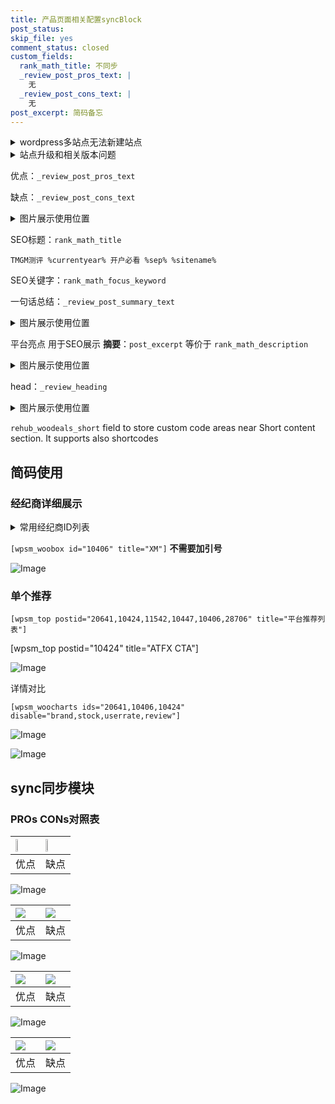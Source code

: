 ```yaml
---
title: 产品页面相关配置syncBlock
post_status: 
skip_file: yes
comment_status: closed
custom_fields:
  rank_math_title: 不同步
  _review_post_pros_text: |
    无
  _review_post_cons_text: |
    无
post_excerpt: 简码备忘
---
```

<details><summary>wordpress多站点无法新建站点</summary>

<li>和报错需要清理cookies一样的原因</li>
<li>wp-config.php里面<code>define( 'SUBDOMAIN_INSTALL', false );//子域名安装</code></li>
<li>新建子站点是用<code>define( 'SUBDOMAIN_INSTALL', true);//子域名安装</code> 完成以后，改成<code>false</code></li>
</details>

<details><summary>站点升级和相关版本问题</summary>

<p>wordpress：5.9.9
woocommerce：7.5.1
出现问题的地方：主题选项里面>><strong>Product layout >>compact style</strong></p>
<p>如何出现没有用过的字段 导致无法保存。先导出配置 然后进行修改，后面再次恢复即可。</p>
<p>出现部分字段无法显示时，需要返回默认布局后，对产品进行保存就好了。</p>
<p></p>
</details>

优点：`_review_post_pros_text`

缺点：`_review_post_cons_text`

<details><summary>图片展示使用位置</summary>

<img src="https://prod-files-secure.s3.us-west-2.amazonaws.com/39ed1227-6d7d-4570-be36-9ccd4a2c4241/f51d3d83-55d4-4bdf-9604-f37ec77ab556/Untitled.png?X-Amz-Algorithm=AWS4-HMAC-SHA256&X-Amz-Content-Sha256=UNSIGNED-PAYLOAD&X-Amz-Credential=ASIAZI2LB466YYIGT4PO%2F20250916%2Fus-west-2%2Fs3%2Faws4_request&X-Amz-Date=20250916T105517Z&X-Amz-Expires=3600&X-Amz-Security-Token=IQoJb3JpZ2luX2VjEBIaCXVzLXdlc3QtMiJHMEUCIQCfCdbyP3v7rjg%2BIvgsgZYM9e7puzHOcUVdmVI%2BLcwI7wIgGX%2BbW8K3p0%2BPWUW%2FLd4naLaNjoKmyXuaQ80JoaM3OIEqiAQIi%2F%2F%2F%2F%2F%2F%2F%2F%2F%2F%2FARAAGgw2Mzc0MjMxODM4MDUiDGqFUFbAu5gqh3FbFSrcAygDtzj9nFv5dlsFZF2hHZ2ef5oTHdtwA6whV3qsAv0etuHM1BuQK9Q90E1nVEQv6Jw6C8UXl8Y952PDm6v9f%2BdSjhtEky1TxJnkdMVjBJuuZPKdJlLalIa7IsJw61PF07hik4IEhjFWiZIEtB%2FGF1tN1S8WJ1IGWI6K9%2BQqRkm1779%2BaCNAHJkKLa61ohvwVtTHDjckwQyttFXvI56XZLkoJaR2eeC%2FoYo3xkqT%2BPEOqjhNk8%2FYj7z6WhFV%2B6rl%2BjEaviMTeRy%2FXxruEyvGRKdKtG61ZudRb%2BIBT5xZrQO9UbU2cfbsajIsS433qaIEpyv4LQfBYWjvj7gKmGJn34vbWXn3jDpob0uSOnVuKtZUJ8CnBwLoipNJEb7WRWxMpPUAv8suh6LDSFFRo5AjTTk83j5pm8n7ouILh58H3g3DzVCpnr33Q0YvgVoKZAyaSLGGB1q8kp9rql5LyDM9QzVOXuWkvh%2FAh%2FAWzTs0m60AuOEYHcZ3CYMI%2FCaDhqqPmhGuI03UiMurPgT4P1z0aK8offZfrGZ8D1Vas8eAU0CVQ51Pbyla18JOqvqp%2BOyj0kwK4S2M%2FNrS%2FMITz4%2FlD5aIkPv0T9LHRF2ssfZVHZ5z%2BmzimqBNxZBbmoSdMLTppMYGOqUBz7Gs3cIVNstk6IN3V7p%2FV9HPahJvqWqrXlvn2VP0F%2F4AqYRhoynN54JnIgSVgI9VGjD4xT95KiJRE6yKRg8kYY85FfI0yLAFB3JnG9ozZsaUd4Kpbnhxtb%2BoOnQCCp748v5G%2FWADTzBRmXz%2BtfsqIl6eicFXr7XhhntFYtfGB20dxAAPuZk6db0whQQe43qxQaAwJzEAlM0jJ9UUbZ2mnGFIpxXY&X-Amz-Signature=78a9b69e55f73a5febf867af4b7d6611ceea55e35cf2bf55f40d5878e011c93d&X-Amz-SignedHeaders=host&x-amz-checksum-mode=ENABLED&x-id=GetObject" alt="Image">
</details>

SEO标题：`rank_math_title`

`TMGM测评 %currentyear% 开户必看 %sep% %sitename%`

SEO关键字：`rank_math_focus_keyword`

一句话总结：`_review_post_summary_text`

<details><summary>图片展示使用位置</summary>

<img src="https://prod-files-secure.s3.us-west-2.amazonaws.com/39ed1227-6d7d-4570-be36-9ccd4a2c4241/4b96a922-296c-4f4e-8630-d1c870cbce01/Untitled.png?X-Amz-Algorithm=AWS4-HMAC-SHA256&X-Amz-Content-Sha256=UNSIGNED-PAYLOAD&X-Amz-Credential=ASIAZI2LB4666MTOTC64%2F20250916%2Fus-west-2%2Fs3%2Faws4_request&X-Amz-Date=20250916T105519Z&X-Amz-Expires=3600&X-Amz-Security-Token=IQoJb3JpZ2luX2VjEBIaCXVzLXdlc3QtMiJGMEQCIHVdFozgMVzF%2F%2FswZFx7P9L2iEV8e6ph9QqHI4PSgUcIAiBmr7W1EhJUyO03XK4GxrL8g8Xk7WOHGxmC8Cd1PrSkvyqIBAiL%2F%2F%2F%2F%2F%2F%2F%2F%2F%2F8BEAAaDDYzNzQyMzE4MzgwNSIMVJsCMoNX4uy6JxKFKtwDBMS61DCj14HHmeQrsJ3C9Q%2FluE9lUVKglVuZNPUSFm3JKNNbAy8dJ86oeiEXZf6Lzj9ZSncThUJJDbL5UizbxKneLihynfy0QSJtAobbOXHUsEL8udiHAw98Des%2BaZssB36NDzIaH6JOahLc0UW25XNDPF7mqWg6bnmJ0tK5gcrP5pbiDayPFlOvJN8G591UbEPYtJv%2BeFpsQcYIKbkGL64jbix6LgQaHj5jeSzR3TZYbbGGrpz5M3K3sDaoj9dTmevxyBek1XDrd%2F9MTNxVVLwBoAu9nQlesdWuzY629Q2WWsqaQANxaofGjYczqk1OrOerUFpaXh9DbAH1hm0HILOjJV97wU2%2FdAK45CuiaRbPvEZjYKy3c3oAf8E%2BgUIRgNebPReg7oL6nAmKBJgeQu4fHDD5Zh6Piw%2B2j7phztTKUrhHwXcUDFLAMbUAqCfnLFSgv%2BTI1NKAYeTXSGOz2Sao2pHo6n9uZMnjPjSKTvJowRBkK%2FFtnVjJlc0yFUrKyKaWxdjoui3RIsQNQ8AKU05f%2FrIHEibPpBJ4NY5dQrj9zMI%2FjyZx9IP6dPgb6W4xrbZVnl4SBZ92754rLvoGmEQtOLlWr63CXzHfOqdfizVLpFaVb7FzKhCqelEwtOmkxgY6pgEk3s7R7K5Rwu2gVch2RtqcHPemwlEIZaW%2FmjJfMD%2Fng%2BUaOYOVxSA0xNU2%2BX0KsKXXIMt7P1TnwSaGwN1%2FcXmxO7wcuFCFDj5cSTKkW4zzGO6RzxFuf%2BX0qc6sc0llojpPWci0IL6JWvFAMMewW3dr49VE7vQP%2FhmEq8XmIn%2FVXanjQIitfzjbVzXK1O2rVJTv9IT3ElD1vdnDlAhhiUFwr2764IzV&X-Amz-Signature=1cf6b712f093b0234034c70577ec4a782eff2e176e80285463415914ad30e22c&X-Amz-SignedHeaders=host&x-amz-checksum-mode=ENABLED&x-id=GetObject" alt="Image">
</details>

平台亮点 用于SEO展示 **摘要**：`post_excerpt`  等价于 `rank_math_description`

<details><summary>图片展示使用位置</summary>

<img src="https://prod-files-secure.s3.us-west-2.amazonaws.com/39ed1227-6d7d-4570-be36-9ccd4a2c4241/1ee11f63-b60a-4dfe-a7a7-d58ff23b5d88/Untitled.png?X-Amz-Algorithm=AWS4-HMAC-SHA256&X-Amz-Content-Sha256=UNSIGNED-PAYLOAD&X-Amz-Credential=ASIAZI2LB4663RK7U65L%2F20250916%2Fus-west-2%2Fs3%2Faws4_request&X-Amz-Date=20250916T105520Z&X-Amz-Expires=3600&X-Amz-Security-Token=IQoJb3JpZ2luX2VjEBIaCXVzLXdlc3QtMiJHMEUCIQDXXqyyjzTk2euZHyzlGEB2RpVTnsZY0C%2Bl4ON5IRuY1wIgdolkMf%2BCsMzIyscmEDGjSNB2NcynDlrX3W0ffqQ5QRgqiAQIi%2F%2F%2F%2F%2F%2F%2F%2F%2F%2F%2FARAAGgw2Mzc0MjMxODM4MDUiDKF4lDEGUx6v%2FOs8SyrcA5erNTGlAD3ICkVnQxU81i0R1VV3wyV1DjAZU2SuRVZQz2lQh0nyDGvlMNDbLhQ%2BVNQwesA1cTybYLyBjqRgC4%2Bp3fMT428OuRmJpEdkesMA6%2BRoYRgIMxieNel7x1L7Vk9YcUWaSsE7UcHSqvUIgGr2QrZu0ggjzV0BrdQIdNyr23G%2Bi4WXGW8ReVzaPZBFXwjRt6JLow7EIsUxv1zQq50AuxyVtedYPH4xTSPhoiBK3GSDvqeMwpXuc6RO27OK9D%2FEHF%2FDo5TVDRFccFKeNFlJqM%2F5C4pKxMC7vgTshKk1VMXUT%2FRNGyP3DKhAVb%2F5UYLMaTs6ZPqI1cqeBtdLvjQW5NPHvLNzNIWk9tC44DC%2BXIoNbRAhHYkQX9FGH3MObtpMa6z9uzwPSfPsLOkBsH8%2B76XP%2BK%2B5oBJBtDPKurO3DPdt%2FpMs4Bu8E693FWZHqAbEzRNLKrI%2FgT6DrkpnGG8f%2F2WbWaageCiNQ0mfszYa3%2F4fRuf%2Bk4myY3AC%2BJ5r%2FSJxVOhFwUOYLZRh79Pn%2FHR9KszsCnIBn1NYsFpQeEWGdbkUr%2FB82Sf7uSmUIXmEAWlvb%2B%2Bfh%2BVER9FslwmKkDClrbnuctHcCQwdgZVCS1pcGVBcpqlyYf2es1HBMLXppMYGOqUB4TXeK9VFvQ3tMiqvxSf7fzoDVF2Lj%2Bw%2FPiewrriazaPI55ThI6bLujedy%2BvelMFxRo7mjuP0kdBcmlqLUoylyOpuMTUSfrC4JbDmy2bt4lUuJUfFpR7fop4Tr%2B%2FLfBQDPMLL6s45wm6MdQdFcfDsKjUg5LwXnffnqB921aic5pNC0uvWHlOlos1bBb1butktXl7Vc5Qth%2Fp5Dc4MSS1CUbcqo83V&X-Amz-Signature=c17083bafa997d72f6473d81a5020eb47141ddd4d5b9b6d296cb054871b82f86&X-Amz-SignedHeaders=host&x-amz-checksum-mode=ENABLED&x-id=GetObject" alt="Image">
<img src="https://prod-files-secure.s3.us-west-2.amazonaws.com/39ed1227-6d7d-4570-be36-9ccd4a2c4241/ad4118b5-78d8-4fbe-801e-3b29b5d99c01/Untitled.png?X-Amz-Algorithm=AWS4-HMAC-SHA256&X-Amz-Content-Sha256=UNSIGNED-PAYLOAD&X-Amz-Credential=ASIAZI2LB4663RK7U65L%2F20250916%2Fus-west-2%2Fs3%2Faws4_request&X-Amz-Date=20250916T105520Z&X-Amz-Expires=3600&X-Amz-Security-Token=IQoJb3JpZ2luX2VjEBIaCXVzLXdlc3QtMiJHMEUCIQDXXqyyjzTk2euZHyzlGEB2RpVTnsZY0C%2Bl4ON5IRuY1wIgdolkMf%2BCsMzIyscmEDGjSNB2NcynDlrX3W0ffqQ5QRgqiAQIi%2F%2F%2F%2F%2F%2F%2F%2F%2F%2F%2FARAAGgw2Mzc0MjMxODM4MDUiDKF4lDEGUx6v%2FOs8SyrcA5erNTGlAD3ICkVnQxU81i0R1VV3wyV1DjAZU2SuRVZQz2lQh0nyDGvlMNDbLhQ%2BVNQwesA1cTybYLyBjqRgC4%2Bp3fMT428OuRmJpEdkesMA6%2BRoYRgIMxieNel7x1L7Vk9YcUWaSsE7UcHSqvUIgGr2QrZu0ggjzV0BrdQIdNyr23G%2Bi4WXGW8ReVzaPZBFXwjRt6JLow7EIsUxv1zQq50AuxyVtedYPH4xTSPhoiBK3GSDvqeMwpXuc6RO27OK9D%2FEHF%2FDo5TVDRFccFKeNFlJqM%2F5C4pKxMC7vgTshKk1VMXUT%2FRNGyP3DKhAVb%2F5UYLMaTs6ZPqI1cqeBtdLvjQW5NPHvLNzNIWk9tC44DC%2BXIoNbRAhHYkQX9FGH3MObtpMa6z9uzwPSfPsLOkBsH8%2B76XP%2BK%2B5oBJBtDPKurO3DPdt%2FpMs4Bu8E693FWZHqAbEzRNLKrI%2FgT6DrkpnGG8f%2F2WbWaageCiNQ0mfszYa3%2F4fRuf%2Bk4myY3AC%2BJ5r%2FSJxVOhFwUOYLZRh79Pn%2FHR9KszsCnIBn1NYsFpQeEWGdbkUr%2FB82Sf7uSmUIXmEAWlvb%2B%2Bfh%2BVER9FslwmKkDClrbnuctHcCQwdgZVCS1pcGVBcpqlyYf2es1HBMLXppMYGOqUB4TXeK9VFvQ3tMiqvxSf7fzoDVF2Lj%2Bw%2FPiewrriazaPI55ThI6bLujedy%2BvelMFxRo7mjuP0kdBcmlqLUoylyOpuMTUSfrC4JbDmy2bt4lUuJUfFpR7fop4Tr%2B%2FLfBQDPMLL6s45wm6MdQdFcfDsKjUg5LwXnffnqB921aic5pNC0uvWHlOlos1bBb1butktXl7Vc5Qth%2Fp5Dc4MSS1CUbcqo83V&X-Amz-Signature=5c4689a27d57bde35ad2a6c92311fc24a9f11d856a6d06406f608374dacb241b&X-Amz-SignedHeaders=host&x-amz-checksum-mode=ENABLED&x-id=GetObject" alt="Image">
<img src="https://prod-files-secure.s3.us-west-2.amazonaws.com/39ed1227-6d7d-4570-be36-9ccd4a2c4241/a38cf7c9-a79c-4b64-9e94-13589fe0758b/Untitled.png?X-Amz-Algorithm=AWS4-HMAC-SHA256&X-Amz-Content-Sha256=UNSIGNED-PAYLOAD&X-Amz-Credential=ASIAZI2LB4663RK7U65L%2F20250916%2Fus-west-2%2Fs3%2Faws4_request&X-Amz-Date=20250916T105520Z&X-Amz-Expires=3600&X-Amz-Security-Token=IQoJb3JpZ2luX2VjEBIaCXVzLXdlc3QtMiJHMEUCIQDXXqyyjzTk2euZHyzlGEB2RpVTnsZY0C%2Bl4ON5IRuY1wIgdolkMf%2BCsMzIyscmEDGjSNB2NcynDlrX3W0ffqQ5QRgqiAQIi%2F%2F%2F%2F%2F%2F%2F%2F%2F%2F%2FARAAGgw2Mzc0MjMxODM4MDUiDKF4lDEGUx6v%2FOs8SyrcA5erNTGlAD3ICkVnQxU81i0R1VV3wyV1DjAZU2SuRVZQz2lQh0nyDGvlMNDbLhQ%2BVNQwesA1cTybYLyBjqRgC4%2Bp3fMT428OuRmJpEdkesMA6%2BRoYRgIMxieNel7x1L7Vk9YcUWaSsE7UcHSqvUIgGr2QrZu0ggjzV0BrdQIdNyr23G%2Bi4WXGW8ReVzaPZBFXwjRt6JLow7EIsUxv1zQq50AuxyVtedYPH4xTSPhoiBK3GSDvqeMwpXuc6RO27OK9D%2FEHF%2FDo5TVDRFccFKeNFlJqM%2F5C4pKxMC7vgTshKk1VMXUT%2FRNGyP3DKhAVb%2F5UYLMaTs6ZPqI1cqeBtdLvjQW5NPHvLNzNIWk9tC44DC%2BXIoNbRAhHYkQX9FGH3MObtpMa6z9uzwPSfPsLOkBsH8%2B76XP%2BK%2B5oBJBtDPKurO3DPdt%2FpMs4Bu8E693FWZHqAbEzRNLKrI%2FgT6DrkpnGG8f%2F2WbWaageCiNQ0mfszYa3%2F4fRuf%2Bk4myY3AC%2BJ5r%2FSJxVOhFwUOYLZRh79Pn%2FHR9KszsCnIBn1NYsFpQeEWGdbkUr%2FB82Sf7uSmUIXmEAWlvb%2B%2Bfh%2BVER9FslwmKkDClrbnuctHcCQwdgZVCS1pcGVBcpqlyYf2es1HBMLXppMYGOqUB4TXeK9VFvQ3tMiqvxSf7fzoDVF2Lj%2Bw%2FPiewrriazaPI55ThI6bLujedy%2BvelMFxRo7mjuP0kdBcmlqLUoylyOpuMTUSfrC4JbDmy2bt4lUuJUfFpR7fop4Tr%2B%2FLfBQDPMLL6s45wm6MdQdFcfDsKjUg5LwXnffnqB921aic5pNC0uvWHlOlos1bBb1butktXl7Vc5Qth%2Fp5Dc4MSS1CUbcqo83V&X-Amz-Signature=d5aeeff6c0a9eb1a8602c7fb5afdfc7b98cda0a991b90e56addd5aa381ba8660&X-Amz-SignedHeaders=host&x-amz-checksum-mode=ENABLED&x-id=GetObject" alt="Image">
<img src="https://prod-files-secure.s3.us-west-2.amazonaws.com/39ed1227-6d7d-4570-be36-9ccd4a2c4241/7da6fc1e-d2ac-42ae-8c75-cb5749aa18f6/Untitled.png?X-Amz-Algorithm=AWS4-HMAC-SHA256&X-Amz-Content-Sha256=UNSIGNED-PAYLOAD&X-Amz-Credential=ASIAZI2LB4663RK7U65L%2F20250916%2Fus-west-2%2Fs3%2Faws4_request&X-Amz-Date=20250916T105520Z&X-Amz-Expires=3600&X-Amz-Security-Token=IQoJb3JpZ2luX2VjEBIaCXVzLXdlc3QtMiJHMEUCIQDXXqyyjzTk2euZHyzlGEB2RpVTnsZY0C%2Bl4ON5IRuY1wIgdolkMf%2BCsMzIyscmEDGjSNB2NcynDlrX3W0ffqQ5QRgqiAQIi%2F%2F%2F%2F%2F%2F%2F%2F%2F%2F%2FARAAGgw2Mzc0MjMxODM4MDUiDKF4lDEGUx6v%2FOs8SyrcA5erNTGlAD3ICkVnQxU81i0R1VV3wyV1DjAZU2SuRVZQz2lQh0nyDGvlMNDbLhQ%2BVNQwesA1cTybYLyBjqRgC4%2Bp3fMT428OuRmJpEdkesMA6%2BRoYRgIMxieNel7x1L7Vk9YcUWaSsE7UcHSqvUIgGr2QrZu0ggjzV0BrdQIdNyr23G%2Bi4WXGW8ReVzaPZBFXwjRt6JLow7EIsUxv1zQq50AuxyVtedYPH4xTSPhoiBK3GSDvqeMwpXuc6RO27OK9D%2FEHF%2FDo5TVDRFccFKeNFlJqM%2F5C4pKxMC7vgTshKk1VMXUT%2FRNGyP3DKhAVb%2F5UYLMaTs6ZPqI1cqeBtdLvjQW5NPHvLNzNIWk9tC44DC%2BXIoNbRAhHYkQX9FGH3MObtpMa6z9uzwPSfPsLOkBsH8%2B76XP%2BK%2B5oBJBtDPKurO3DPdt%2FpMs4Bu8E693FWZHqAbEzRNLKrI%2FgT6DrkpnGG8f%2F2WbWaageCiNQ0mfszYa3%2F4fRuf%2Bk4myY3AC%2BJ5r%2FSJxVOhFwUOYLZRh79Pn%2FHR9KszsCnIBn1NYsFpQeEWGdbkUr%2FB82Sf7uSmUIXmEAWlvb%2B%2Bfh%2BVER9FslwmKkDClrbnuctHcCQwdgZVCS1pcGVBcpqlyYf2es1HBMLXppMYGOqUB4TXeK9VFvQ3tMiqvxSf7fzoDVF2Lj%2Bw%2FPiewrriazaPI55ThI6bLujedy%2BvelMFxRo7mjuP0kdBcmlqLUoylyOpuMTUSfrC4JbDmy2bt4lUuJUfFpR7fop4Tr%2B%2FLfBQDPMLL6s45wm6MdQdFcfDsKjUg5LwXnffnqB921aic5pNC0uvWHlOlos1bBb1butktXl7Vc5Qth%2Fp5Dc4MSS1CUbcqo83V&X-Amz-Signature=ea38167228be9ca753e41baf4a2963e27efd098d6480107a150209433b02fbfc&X-Amz-SignedHeaders=host&x-amz-checksum-mode=ENABLED&x-id=GetObject" alt="Image">
<img src="https://prod-files-secure.s3.us-west-2.amazonaws.com/39ed1227-6d7d-4570-be36-9ccd4a2c4241/7e97f40a-eaee-47f5-b2f9-475f96808fa7/Untitled.png?X-Amz-Algorithm=AWS4-HMAC-SHA256&X-Amz-Content-Sha256=UNSIGNED-PAYLOAD&X-Amz-Credential=ASIAZI2LB4663RK7U65L%2F20250916%2Fus-west-2%2Fs3%2Faws4_request&X-Amz-Date=20250916T105520Z&X-Amz-Expires=3600&X-Amz-Security-Token=IQoJb3JpZ2luX2VjEBIaCXVzLXdlc3QtMiJHMEUCIQDXXqyyjzTk2euZHyzlGEB2RpVTnsZY0C%2Bl4ON5IRuY1wIgdolkMf%2BCsMzIyscmEDGjSNB2NcynDlrX3W0ffqQ5QRgqiAQIi%2F%2F%2F%2F%2F%2F%2F%2F%2F%2F%2FARAAGgw2Mzc0MjMxODM4MDUiDKF4lDEGUx6v%2FOs8SyrcA5erNTGlAD3ICkVnQxU81i0R1VV3wyV1DjAZU2SuRVZQz2lQh0nyDGvlMNDbLhQ%2BVNQwesA1cTybYLyBjqRgC4%2Bp3fMT428OuRmJpEdkesMA6%2BRoYRgIMxieNel7x1L7Vk9YcUWaSsE7UcHSqvUIgGr2QrZu0ggjzV0BrdQIdNyr23G%2Bi4WXGW8ReVzaPZBFXwjRt6JLow7EIsUxv1zQq50AuxyVtedYPH4xTSPhoiBK3GSDvqeMwpXuc6RO27OK9D%2FEHF%2FDo5TVDRFccFKeNFlJqM%2F5C4pKxMC7vgTshKk1VMXUT%2FRNGyP3DKhAVb%2F5UYLMaTs6ZPqI1cqeBtdLvjQW5NPHvLNzNIWk9tC44DC%2BXIoNbRAhHYkQX9FGH3MObtpMa6z9uzwPSfPsLOkBsH8%2B76XP%2BK%2B5oBJBtDPKurO3DPdt%2FpMs4Bu8E693FWZHqAbEzRNLKrI%2FgT6DrkpnGG8f%2F2WbWaageCiNQ0mfszYa3%2F4fRuf%2Bk4myY3AC%2BJ5r%2FSJxVOhFwUOYLZRh79Pn%2FHR9KszsCnIBn1NYsFpQeEWGdbkUr%2FB82Sf7uSmUIXmEAWlvb%2B%2Bfh%2BVER9FslwmKkDClrbnuctHcCQwdgZVCS1pcGVBcpqlyYf2es1HBMLXppMYGOqUB4TXeK9VFvQ3tMiqvxSf7fzoDVF2Lj%2Bw%2FPiewrriazaPI55ThI6bLujedy%2BvelMFxRo7mjuP0kdBcmlqLUoylyOpuMTUSfrC4JbDmy2bt4lUuJUfFpR7fop4Tr%2B%2FLfBQDPMLL6s45wm6MdQdFcfDsKjUg5LwXnffnqB921aic5pNC0uvWHlOlos1bBb1butktXl7Vc5Qth%2Fp5Dc4MSS1CUbcqo83V&X-Amz-Signature=8e1adcc4e32b0546f7c8d885654bd94949931cf6e3e60e9b960be1dd76d66709&X-Amz-SignedHeaders=host&x-amz-checksum-mode=ENABLED&x-id=GetObject" alt="Image">
</details>

head：`_review_heading`

<details><summary>图片展示使用位置</summary>

<img src="https://prod-files-secure.s3.us-west-2.amazonaws.com/39ed1227-6d7d-4570-be36-9ccd4a2c4241/3a4650ad-9887-415c-889a-edd51fa54f27/Untitled.png?X-Amz-Algorithm=AWS4-HMAC-SHA256&X-Amz-Content-Sha256=UNSIGNED-PAYLOAD&X-Amz-Credential=ASIAZI2LB466Y2VPSRPJ%2F20250916%2Fus-west-2%2Fs3%2Faws4_request&X-Amz-Date=20250916T105521Z&X-Amz-Expires=3600&X-Amz-Security-Token=IQoJb3JpZ2luX2VjEBIaCXVzLXdlc3QtMiJHMEUCIEb2JbWbXkBAiM6xQmA9WVRodmFc0%2BlEJHxcsAQORpIVAiEAqeYBR05DWt3h%2FXvxlndaGPL4aOUMyWXZjge5SE%2BjqDgqiAQIi%2F%2F%2F%2F%2F%2F%2F%2F%2F%2F%2FARAAGgw2Mzc0MjMxODM4MDUiDKFezSaC90CphvK%2BqSrcA4Onpk2PBvOZ0TOvoVn6LnIX1IW4rImlZzXbdkimM98J3FmcME3to%2FEebfSLvQH%2BGnvIZYOV8dJrYa0uygHM9baYpgB3wFxfxS%2BP%2B9LGpQ2%2FmGMxFyYMU0sRBUs6L559x%2B%2BvR1Bf40K386Z9d7CZIIsmLdg6JwovFx34%2B4aZikQoRtTT4vBk%2B5%2FO7nhaCpDzo5F%2FUdqQiz69YOg7ckuFE%2BlTMovfwfmo049yj63EN0WL2PvIpjZOQ5lYcJSqGWNRKt4y4JSOaUT3Mh1E3Ar5O7GkUs66Edeh1%2BwPLQVBMrydTePK3xl%2FfnLZ2myFjTpXs9aPIQSiRa2ny673Pa3irzyv%2BOknatATpaCE%2FwTJYkJr3HR6NYD4ld%2BlG1vUc%2BuBwt3dOVeBAgwA%2Bk0glC2p2xS8zPXJwbX8rZLNzKgReJkxppvmBy14%2BbZZE%2BFkNQA0CjRCL5LraZ88Ne7tv6XQcfpq1v7Hsv0lcEqk8bMjtSAvEVr5WaqhmvnFJ2%2BltvmoV04hNp%2BY3c7in1NAyDddXsJpj2VHAxZoUc7Yyi%2FvudAhR67KrIyh39D82u8dXtMRkifxMYJnfC9EhkfWP%2FJs4hNKA%2B4bVA0ipBThsfJtRNYhtp%2FJkhyJQ6YLGQFXMObopMYGOqUBjO9Z7L%2BN9Aam%2FgxlybyMMiFxIW10yfaZYhd3A2aGwHe3hysfkBW1tbUILvvO6aRKXsEDFxL1To9jnDF5PDGpBxtFX00%2FfTm7sAvIhn2prnY0nFrKFdCSwn%2FtXimiKVgU9jNKMlHBJK1TXuuBA4hEt9jP6csSDbs1%2FIHUkKCyh3YVE6Ug6OlTniU%2FfKy2QUxdIfsHh1FPbdawW9oX6v8DkAtoIGYF&X-Amz-Signature=092709c789f411f9e345d9c3485f5517c3d57d6b32d870df8c17e69e74e11d22&X-Amz-SignedHeaders=host&x-amz-checksum-mode=ENABLED&x-id=GetObject" alt="Image">
</details>

`rehub_woodeals_short`	field to store custom code areas near Short content section. It supports also shortcodes



## 简码使用

### 经纪商详细展示

<details><summary>常用经纪商ID列表</summary>

<pre><code class="php">嘉盛 ===> 20641  [wpsm_woobox id="20641" title="嘉盛"]
易信easymarkets ===> 11542  [wpsm_woobox id="11542" title="易信easymarkets"]
ATFX外汇 ===> 10424  [wpsm_woobox id="10424" title="ATFX"]
XM ===> 10406  [wpsm_woobox id="10406" title="XM"]
TMGM ===> 29622  [wpsm_woobox id="29622" title="TMGM"]
HYCM ===> 10447  [wpsm_woobox id="10447" title="HYCM"]
fpmarkets澳福外汇 ===> 20639  [wpsm_woobox id="20639" title="fpmarkets澳福外汇"]</code></pre>
</details>

`[wpsm_woobox id="10406" title="XM"]` **不需要加引号**

![Image](https://prod-files-secure.s3.us-west-2.amazonaws.com/39ed1227-6d7d-4570-be36-9ccd4a2c4241/4f898f9d-0fa7-4e43-acd3-ac6bc7be575a/Untitled.png?X-Amz-Algorithm=AWS4-HMAC-SHA256&X-Amz-Content-Sha256=UNSIGNED-PAYLOAD&X-Amz-Credential=ASIAZI2LB4666VZ27ABP%2F20250916%2Fus-west-2%2Fs3%2Faws4_request&X-Amz-Date=20250916T105516Z&X-Amz-Expires=3600&X-Amz-Security-Token=IQoJb3JpZ2luX2VjEBIaCXVzLXdlc3QtMiJIMEYCIQCus4qUm801NwGsr2H%2BLOHLSonoh%2FCqbHzCroN9wGLGHgIhALM1%2Fd53BdYX53yWQtWQCfLIDyhXC7q%2BP7%2BBIQb56AC3KogECIv%2F%2F%2F%2F%2F%2F%2F%2F%2F%2FwEQABoMNjM3NDIzMTgzODA1IgxP%2B6aU1BtAbdOj%2Fjgq3AMDOp%2BKMNxRZc6958z2J9T8z5WPYVRzdXnanw2NprZd7uA7G6%2BLpb20DWQ9KxFQLTPC9aXnMRTBifnA7T0h5DtSvI3Y0IU1F18U18EE78RcD8xbhYiddbrLTUk6nCXhkHp%2BIZu3HLdCj8PBHrNQfVd7%2FoCv8zPjNSppR604gnVrW59NkD51Yni1J1u%2F6TqqqUX4hoVoAdzX0Vykcb1%2BJAyLmnu74Blhld20Jnfwn6bMtK44kd58T4V6fxlwys%2F8IXKSW%2FhJM%2B0B4UxjrCV5ubTfUvnRr9DaD8Ow1xAq4he0knLlxhuqsqShU%2B5ylOb0TkxZ2OQ37YQSH4b8qB711C9JyjNFskI5bnVpwxCfIeu2VQzRpCM%2Fl2EI4pjxOVpj2GJUgBqhaJ%2FeQs%2FaVCGM3REsWHKDTlvg%2BwPTuFujlj3CHDN0vjZJFYwMKFKICwmRyqMlnPAjbSb3bgJ6QBVxa9C73EDpwk0DXXuWNRqA%2Biir00cmWkkUxYBxFam8Gg1IwshXyDi53yEQk1doc59VVF%2Btx5jv%2FdQRPhVNb3eAR3hAE7CdUztIj6aoGT%2FXMI8F8zeUDeI2f%2B7UhByG5IHNXiQ24Q%2Ff0zH6v3cLGE34HwbhP9vFW5%2FILr1nG0zS9DDC6aTGBjqkAeEHjs5ysnNshgV5i8huAcXftLOs1SPnM4IWHkAugnCI%2BhRB%2FA01WRJXflMXi8tW0nZbEWE4nAGbl9bij4RUTKzY111vgI05kYPmhYeHZVnKIhieBaer3JMx%2Buw5BBlKjUUB0xBRABuyvwpUPZtDR18YikiI50FKPGNSvPyboXVSv6oUSqkOOfba8TUM3kny%2BLalEqqd6BGBjjhP6rIIYOSHPoyx&X-Amz-Signature=739edc2cec569c1aaa5c046b33a23639612b6d5a4e911fad5b5f308c4e6f1b5e&X-Amz-SignedHeaders=host&x-amz-checksum-mode=ENABLED&x-id=GetObject)

### 单个推荐
`[wpsm_top postid="20641,10424,11542,10447,10406,28706" title="平台推荐列表"]`

[wpsm_top postid="10424" title="ATFX CTA"]

![Image](https://prod-files-secure.s3.us-west-2.amazonaws.com/39ed1227-6d7d-4570-be36-9ccd4a2c4241/5ac620dc-51a8-48b6-b55d-91f47299193c/Untitled.png?X-Amz-Algorithm=AWS4-HMAC-SHA256&X-Amz-Content-Sha256=UNSIGNED-PAYLOAD&X-Amz-Credential=ASIAZI2LB4666VZ27ABP%2F20250916%2Fus-west-2%2Fs3%2Faws4_request&X-Amz-Date=20250916T105516Z&X-Amz-Expires=3600&X-Amz-Security-Token=IQoJb3JpZ2luX2VjEBIaCXVzLXdlc3QtMiJIMEYCIQCus4qUm801NwGsr2H%2BLOHLSonoh%2FCqbHzCroN9wGLGHgIhALM1%2Fd53BdYX53yWQtWQCfLIDyhXC7q%2BP7%2BBIQb56AC3KogECIv%2F%2F%2F%2F%2F%2F%2F%2F%2F%2FwEQABoMNjM3NDIzMTgzODA1IgxP%2B6aU1BtAbdOj%2Fjgq3AMDOp%2BKMNxRZc6958z2J9T8z5WPYVRzdXnanw2NprZd7uA7G6%2BLpb20DWQ9KxFQLTPC9aXnMRTBifnA7T0h5DtSvI3Y0IU1F18U18EE78RcD8xbhYiddbrLTUk6nCXhkHp%2BIZu3HLdCj8PBHrNQfVd7%2FoCv8zPjNSppR604gnVrW59NkD51Yni1J1u%2F6TqqqUX4hoVoAdzX0Vykcb1%2BJAyLmnu74Blhld20Jnfwn6bMtK44kd58T4V6fxlwys%2F8IXKSW%2FhJM%2B0B4UxjrCV5ubTfUvnRr9DaD8Ow1xAq4he0knLlxhuqsqShU%2B5ylOb0TkxZ2OQ37YQSH4b8qB711C9JyjNFskI5bnVpwxCfIeu2VQzRpCM%2Fl2EI4pjxOVpj2GJUgBqhaJ%2FeQs%2FaVCGM3REsWHKDTlvg%2BwPTuFujlj3CHDN0vjZJFYwMKFKICwmRyqMlnPAjbSb3bgJ6QBVxa9C73EDpwk0DXXuWNRqA%2Biir00cmWkkUxYBxFam8Gg1IwshXyDi53yEQk1doc59VVF%2Btx5jv%2FdQRPhVNb3eAR3hAE7CdUztIj6aoGT%2FXMI8F8zeUDeI2f%2B7UhByG5IHNXiQ24Q%2Ff0zH6v3cLGE34HwbhP9vFW5%2FILr1nG0zS9DDC6aTGBjqkAeEHjs5ysnNshgV5i8huAcXftLOs1SPnM4IWHkAugnCI%2BhRB%2FA01WRJXflMXi8tW0nZbEWE4nAGbl9bij4RUTKzY111vgI05kYPmhYeHZVnKIhieBaer3JMx%2Buw5BBlKjUUB0xBRABuyvwpUPZtDR18YikiI50FKPGNSvPyboXVSv6oUSqkOOfba8TUM3kny%2BLalEqqd6BGBjjhP6rIIYOSHPoyx&X-Amz-Signature=088c6acd86780e08bb2ddc5c5304e0e95ab12b828556035a36c69b99c8f5b4a8&X-Amz-SignedHeaders=host&x-amz-checksum-mode=ENABLED&x-id=GetObject)

详情对比

`[wpsm_woocharts ids="20641,10406,10424" disable="brand,stock,userrate,review"]`

![Image](https://prod-files-secure.s3.us-west-2.amazonaws.com/39ed1227-6d7d-4570-be36-9ccd4a2c4241/bf3ba45f-b9f3-4295-8aef-b4a495fd25f4/Untitled.png?X-Amz-Algorithm=AWS4-HMAC-SHA256&X-Amz-Content-Sha256=UNSIGNED-PAYLOAD&X-Amz-Credential=ASIAZI2LB4666VZ27ABP%2F20250916%2Fus-west-2%2Fs3%2Faws4_request&X-Amz-Date=20250916T105516Z&X-Amz-Expires=3600&X-Amz-Security-Token=IQoJb3JpZ2luX2VjEBIaCXVzLXdlc3QtMiJIMEYCIQCus4qUm801NwGsr2H%2BLOHLSonoh%2FCqbHzCroN9wGLGHgIhALM1%2Fd53BdYX53yWQtWQCfLIDyhXC7q%2BP7%2BBIQb56AC3KogECIv%2F%2F%2F%2F%2F%2F%2F%2F%2F%2FwEQABoMNjM3NDIzMTgzODA1IgxP%2B6aU1BtAbdOj%2Fjgq3AMDOp%2BKMNxRZc6958z2J9T8z5WPYVRzdXnanw2NprZd7uA7G6%2BLpb20DWQ9KxFQLTPC9aXnMRTBifnA7T0h5DtSvI3Y0IU1F18U18EE78RcD8xbhYiddbrLTUk6nCXhkHp%2BIZu3HLdCj8PBHrNQfVd7%2FoCv8zPjNSppR604gnVrW59NkD51Yni1J1u%2F6TqqqUX4hoVoAdzX0Vykcb1%2BJAyLmnu74Blhld20Jnfwn6bMtK44kd58T4V6fxlwys%2F8IXKSW%2FhJM%2B0B4UxjrCV5ubTfUvnRr9DaD8Ow1xAq4he0knLlxhuqsqShU%2B5ylOb0TkxZ2OQ37YQSH4b8qB711C9JyjNFskI5bnVpwxCfIeu2VQzRpCM%2Fl2EI4pjxOVpj2GJUgBqhaJ%2FeQs%2FaVCGM3REsWHKDTlvg%2BwPTuFujlj3CHDN0vjZJFYwMKFKICwmRyqMlnPAjbSb3bgJ6QBVxa9C73EDpwk0DXXuWNRqA%2Biir00cmWkkUxYBxFam8Gg1IwshXyDi53yEQk1doc59VVF%2Btx5jv%2FdQRPhVNb3eAR3hAE7CdUztIj6aoGT%2FXMI8F8zeUDeI2f%2B7UhByG5IHNXiQ24Q%2Ff0zH6v3cLGE34HwbhP9vFW5%2FILr1nG0zS9DDC6aTGBjqkAeEHjs5ysnNshgV5i8huAcXftLOs1SPnM4IWHkAugnCI%2BhRB%2FA01WRJXflMXi8tW0nZbEWE4nAGbl9bij4RUTKzY111vgI05kYPmhYeHZVnKIhieBaer3JMx%2Buw5BBlKjUUB0xBRABuyvwpUPZtDR18YikiI50FKPGNSvPyboXVSv6oUSqkOOfba8TUM3kny%2BLalEqqd6BGBjjhP6rIIYOSHPoyx&X-Amz-Signature=7df69405933c79328305761dfe002190e8ffb60fcdc36f1412d2ccbad1d42a7b&X-Amz-SignedHeaders=host&x-amz-checksum-mode=ENABLED&x-id=GetObject)

![Image](https://prod-files-secure.s3.us-west-2.amazonaws.com/39ed1227-6d7d-4570-be36-9ccd4a2c4241/30bc56ef-f383-4b48-9768-2ebc9e436ec0/Untitled.png?X-Amz-Algorithm=AWS4-HMAC-SHA256&X-Amz-Content-Sha256=UNSIGNED-PAYLOAD&X-Amz-Credential=ASIAZI2LB4666VZ27ABP%2F20250916%2Fus-west-2%2Fs3%2Faws4_request&X-Amz-Date=20250916T105516Z&X-Amz-Expires=3600&X-Amz-Security-Token=IQoJb3JpZ2luX2VjEBIaCXVzLXdlc3QtMiJIMEYCIQCus4qUm801NwGsr2H%2BLOHLSonoh%2FCqbHzCroN9wGLGHgIhALM1%2Fd53BdYX53yWQtWQCfLIDyhXC7q%2BP7%2BBIQb56AC3KogECIv%2F%2F%2F%2F%2F%2F%2F%2F%2F%2FwEQABoMNjM3NDIzMTgzODA1IgxP%2B6aU1BtAbdOj%2Fjgq3AMDOp%2BKMNxRZc6958z2J9T8z5WPYVRzdXnanw2NprZd7uA7G6%2BLpb20DWQ9KxFQLTPC9aXnMRTBifnA7T0h5DtSvI3Y0IU1F18U18EE78RcD8xbhYiddbrLTUk6nCXhkHp%2BIZu3HLdCj8PBHrNQfVd7%2FoCv8zPjNSppR604gnVrW59NkD51Yni1J1u%2F6TqqqUX4hoVoAdzX0Vykcb1%2BJAyLmnu74Blhld20Jnfwn6bMtK44kd58T4V6fxlwys%2F8IXKSW%2FhJM%2B0B4UxjrCV5ubTfUvnRr9DaD8Ow1xAq4he0knLlxhuqsqShU%2B5ylOb0TkxZ2OQ37YQSH4b8qB711C9JyjNFskI5bnVpwxCfIeu2VQzRpCM%2Fl2EI4pjxOVpj2GJUgBqhaJ%2FeQs%2FaVCGM3REsWHKDTlvg%2BwPTuFujlj3CHDN0vjZJFYwMKFKICwmRyqMlnPAjbSb3bgJ6QBVxa9C73EDpwk0DXXuWNRqA%2Biir00cmWkkUxYBxFam8Gg1IwshXyDi53yEQk1doc59VVF%2Btx5jv%2FdQRPhVNb3eAR3hAE7CdUztIj6aoGT%2FXMI8F8zeUDeI2f%2B7UhByG5IHNXiQ24Q%2Ff0zH6v3cLGE34HwbhP9vFW5%2FILr1nG0zS9DDC6aTGBjqkAeEHjs5ysnNshgV5i8huAcXftLOs1SPnM4IWHkAugnCI%2BhRB%2FA01WRJXflMXi8tW0nZbEWE4nAGbl9bij4RUTKzY111vgI05kYPmhYeHZVnKIhieBaer3JMx%2Buw5BBlKjUUB0xBRABuyvwpUPZtDR18YikiI50FKPGNSvPyboXVSv6oUSqkOOfba8TUM3kny%2BLalEqqd6BGBjjhP6rIIYOSHPoyx&X-Amz-Signature=e622964f3153660e90ac1acf3fa7d9c29a92f4e23b0676358ba98d4078949ead&X-Amz-SignedHeaders=host&x-amz-checksum-mode=ENABLED&x-id=GetObject)

## sync同步模块

### PROs CONs对照表

| <img src="https://cdn.ifttt.fun/gh/jarlin8/OSS@main/icons/customize/pros.svg" height="auto" width="37.3%"> | <img src="https://cdn.ifttt.fun/gh/jarlin8/OSS@main/icons/customize/cons.svg" height="auto" width="28.8%"> |
| :--- | :--- |
| 优点 | 缺点 |

![Image](https://prod-files-secure.s3.us-west-2.amazonaws.com/39ed1227-6d7d-4570-be36-9ccd4a2c4241/8742b755-dfb5-4004-9a5f-d6e561664bd8/Untitled.png?X-Amz-Algorithm=AWS4-HMAC-SHA256&X-Amz-Content-Sha256=UNSIGNED-PAYLOAD&X-Amz-Credential=ASIAZI2LB4666VZ27ABP%2F20250916%2Fus-west-2%2Fs3%2Faws4_request&X-Amz-Date=20250916T105516Z&X-Amz-Expires=3600&X-Amz-Security-Token=IQoJb3JpZ2luX2VjEBIaCXVzLXdlc3QtMiJIMEYCIQCus4qUm801NwGsr2H%2BLOHLSonoh%2FCqbHzCroN9wGLGHgIhALM1%2Fd53BdYX53yWQtWQCfLIDyhXC7q%2BP7%2BBIQb56AC3KogECIv%2F%2F%2F%2F%2F%2F%2F%2F%2F%2FwEQABoMNjM3NDIzMTgzODA1IgxP%2B6aU1BtAbdOj%2Fjgq3AMDOp%2BKMNxRZc6958z2J9T8z5WPYVRzdXnanw2NprZd7uA7G6%2BLpb20DWQ9KxFQLTPC9aXnMRTBifnA7T0h5DtSvI3Y0IU1F18U18EE78RcD8xbhYiddbrLTUk6nCXhkHp%2BIZu3HLdCj8PBHrNQfVd7%2FoCv8zPjNSppR604gnVrW59NkD51Yni1J1u%2F6TqqqUX4hoVoAdzX0Vykcb1%2BJAyLmnu74Blhld20Jnfwn6bMtK44kd58T4V6fxlwys%2F8IXKSW%2FhJM%2B0B4UxjrCV5ubTfUvnRr9DaD8Ow1xAq4he0knLlxhuqsqShU%2B5ylOb0TkxZ2OQ37YQSH4b8qB711C9JyjNFskI5bnVpwxCfIeu2VQzRpCM%2Fl2EI4pjxOVpj2GJUgBqhaJ%2FeQs%2FaVCGM3REsWHKDTlvg%2BwPTuFujlj3CHDN0vjZJFYwMKFKICwmRyqMlnPAjbSb3bgJ6QBVxa9C73EDpwk0DXXuWNRqA%2Biir00cmWkkUxYBxFam8Gg1IwshXyDi53yEQk1doc59VVF%2Btx5jv%2FdQRPhVNb3eAR3hAE7CdUztIj6aoGT%2FXMI8F8zeUDeI2f%2B7UhByG5IHNXiQ24Q%2Ff0zH6v3cLGE34HwbhP9vFW5%2FILr1nG0zS9DDC6aTGBjqkAeEHjs5ysnNshgV5i8huAcXftLOs1SPnM4IWHkAugnCI%2BhRB%2FA01WRJXflMXi8tW0nZbEWE4nAGbl9bij4RUTKzY111vgI05kYPmhYeHZVnKIhieBaer3JMx%2Buw5BBlKjUUB0xBRABuyvwpUPZtDR18YikiI50FKPGNSvPyboXVSv6oUSqkOOfba8TUM3kny%2BLalEqqd6BGBjjhP6rIIYOSHPoyx&X-Amz-Signature=05232e19068c112edcf600a034a58a3b878d401eee08c9f73bf86b2fac006e8f&X-Amz-SignedHeaders=host&x-amz-checksum-mode=ENABLED&x-id=GetObject)

| <img src="https://cdn.ifttt.fun/gh/jarlin8/OSS@main/icons/customize/pros1.svg" height="auto"> | <img src="https://cdn.ifttt.fun/gh/jarlin8/OSS@main/icons/customize/cons1.svg" height="auto"> |
| :--- | :--- |
| 优点 | 缺点 |

![Image](https://prod-files-secure.s3.us-west-2.amazonaws.com/39ed1227-6d7d-4570-be36-9ccd4a2c4241/806358f8-c9c4-4e17-bb35-c6c76a5397a5/Untitled.png?X-Amz-Algorithm=AWS4-HMAC-SHA256&X-Amz-Content-Sha256=UNSIGNED-PAYLOAD&X-Amz-Credential=ASIAZI2LB4666VZ27ABP%2F20250916%2Fus-west-2%2Fs3%2Faws4_request&X-Amz-Date=20250916T105516Z&X-Amz-Expires=3600&X-Amz-Security-Token=IQoJb3JpZ2luX2VjEBIaCXVzLXdlc3QtMiJIMEYCIQCus4qUm801NwGsr2H%2BLOHLSonoh%2FCqbHzCroN9wGLGHgIhALM1%2Fd53BdYX53yWQtWQCfLIDyhXC7q%2BP7%2BBIQb56AC3KogECIv%2F%2F%2F%2F%2F%2F%2F%2F%2F%2FwEQABoMNjM3NDIzMTgzODA1IgxP%2B6aU1BtAbdOj%2Fjgq3AMDOp%2BKMNxRZc6958z2J9T8z5WPYVRzdXnanw2NprZd7uA7G6%2BLpb20DWQ9KxFQLTPC9aXnMRTBifnA7T0h5DtSvI3Y0IU1F18U18EE78RcD8xbhYiddbrLTUk6nCXhkHp%2BIZu3HLdCj8PBHrNQfVd7%2FoCv8zPjNSppR604gnVrW59NkD51Yni1J1u%2F6TqqqUX4hoVoAdzX0Vykcb1%2BJAyLmnu74Blhld20Jnfwn6bMtK44kd58T4V6fxlwys%2F8IXKSW%2FhJM%2B0B4UxjrCV5ubTfUvnRr9DaD8Ow1xAq4he0knLlxhuqsqShU%2B5ylOb0TkxZ2OQ37YQSH4b8qB711C9JyjNFskI5bnVpwxCfIeu2VQzRpCM%2Fl2EI4pjxOVpj2GJUgBqhaJ%2FeQs%2FaVCGM3REsWHKDTlvg%2BwPTuFujlj3CHDN0vjZJFYwMKFKICwmRyqMlnPAjbSb3bgJ6QBVxa9C73EDpwk0DXXuWNRqA%2Biir00cmWkkUxYBxFam8Gg1IwshXyDi53yEQk1doc59VVF%2Btx5jv%2FdQRPhVNb3eAR3hAE7CdUztIj6aoGT%2FXMI8F8zeUDeI2f%2B7UhByG5IHNXiQ24Q%2Ff0zH6v3cLGE34HwbhP9vFW5%2FILr1nG0zS9DDC6aTGBjqkAeEHjs5ysnNshgV5i8huAcXftLOs1SPnM4IWHkAugnCI%2BhRB%2FA01WRJXflMXi8tW0nZbEWE4nAGbl9bij4RUTKzY111vgI05kYPmhYeHZVnKIhieBaer3JMx%2Buw5BBlKjUUB0xBRABuyvwpUPZtDR18YikiI50FKPGNSvPyboXVSv6oUSqkOOfba8TUM3kny%2BLalEqqd6BGBjjhP6rIIYOSHPoyx&X-Amz-Signature=47497367af9419e1315c614611d132f70736346ca1d774356216de9f9632e6ef&X-Amz-SignedHeaders=host&x-amz-checksum-mode=ENABLED&x-id=GetObject)

| <img src="https://cdn.ifttt.fun/gh/jarlin8/OSS@main/icons/customize/pros2.svg" height="auto"> | <img src="https://cdn.ifttt.fun/gh/jarlin8/OSS@main/icons/customize/cons2.svg" height="auto"> |
| :--- | :--- |
| 优点 | 缺点 |

![Image](https://prod-files-secure.s3.us-west-2.amazonaws.com/39ed1227-6d7d-4570-be36-9ccd4a2c4241/a9245ec9-70dd-4005-b534-0d54315fc5f3/Untitled.png?X-Amz-Algorithm=AWS4-HMAC-SHA256&X-Amz-Content-Sha256=UNSIGNED-PAYLOAD&X-Amz-Credential=ASIAZI2LB4666VZ27ABP%2F20250916%2Fus-west-2%2Fs3%2Faws4_request&X-Amz-Date=20250916T105516Z&X-Amz-Expires=3600&X-Amz-Security-Token=IQoJb3JpZ2luX2VjEBIaCXVzLXdlc3QtMiJIMEYCIQCus4qUm801NwGsr2H%2BLOHLSonoh%2FCqbHzCroN9wGLGHgIhALM1%2Fd53BdYX53yWQtWQCfLIDyhXC7q%2BP7%2BBIQb56AC3KogECIv%2F%2F%2F%2F%2F%2F%2F%2F%2F%2FwEQABoMNjM3NDIzMTgzODA1IgxP%2B6aU1BtAbdOj%2Fjgq3AMDOp%2BKMNxRZc6958z2J9T8z5WPYVRzdXnanw2NprZd7uA7G6%2BLpb20DWQ9KxFQLTPC9aXnMRTBifnA7T0h5DtSvI3Y0IU1F18U18EE78RcD8xbhYiddbrLTUk6nCXhkHp%2BIZu3HLdCj8PBHrNQfVd7%2FoCv8zPjNSppR604gnVrW59NkD51Yni1J1u%2F6TqqqUX4hoVoAdzX0Vykcb1%2BJAyLmnu74Blhld20Jnfwn6bMtK44kd58T4V6fxlwys%2F8IXKSW%2FhJM%2B0B4UxjrCV5ubTfUvnRr9DaD8Ow1xAq4he0knLlxhuqsqShU%2B5ylOb0TkxZ2OQ37YQSH4b8qB711C9JyjNFskI5bnVpwxCfIeu2VQzRpCM%2Fl2EI4pjxOVpj2GJUgBqhaJ%2FeQs%2FaVCGM3REsWHKDTlvg%2BwPTuFujlj3CHDN0vjZJFYwMKFKICwmRyqMlnPAjbSb3bgJ6QBVxa9C73EDpwk0DXXuWNRqA%2Biir00cmWkkUxYBxFam8Gg1IwshXyDi53yEQk1doc59VVF%2Btx5jv%2FdQRPhVNb3eAR3hAE7CdUztIj6aoGT%2FXMI8F8zeUDeI2f%2B7UhByG5IHNXiQ24Q%2Ff0zH6v3cLGE34HwbhP9vFW5%2FILr1nG0zS9DDC6aTGBjqkAeEHjs5ysnNshgV5i8huAcXftLOs1SPnM4IWHkAugnCI%2BhRB%2FA01WRJXflMXi8tW0nZbEWE4nAGbl9bij4RUTKzY111vgI05kYPmhYeHZVnKIhieBaer3JMx%2Buw5BBlKjUUB0xBRABuyvwpUPZtDR18YikiI50FKPGNSvPyboXVSv6oUSqkOOfba8TUM3kny%2BLalEqqd6BGBjjhP6rIIYOSHPoyx&X-Amz-Signature=60733a4d146c9f3e14b8b640f066c19f2ba86308ec32c40c33c8a269c2f00b64&X-Amz-SignedHeaders=host&x-amz-checksum-mode=ENABLED&x-id=GetObject)

| <img src="https://cdn.ifttt.fun/gh/jarlin8/OSS@main/icons/customize/pros3.svg" height="auto"> | <img src="https://cdn.ifttt.fun/gh/jarlin8/OSS@main/icons/customize/cons3.svg" height="auto"> |
| :--- | :--- |
| 优点 | 缺点 |

![Image](https://prod-files-secure.s3.us-west-2.amazonaws.com/39ed1227-6d7d-4570-be36-9ccd4a2c4241/e1e580a2-2e5c-4780-9ff4-19c318fc2284/Untitled.png?X-Amz-Algorithm=AWS4-HMAC-SHA256&X-Amz-Content-Sha256=UNSIGNED-PAYLOAD&X-Amz-Credential=ASIAZI2LB4666VZ27ABP%2F20250916%2Fus-west-2%2Fs3%2Faws4_request&X-Amz-Date=20250916T105516Z&X-Amz-Expires=3600&X-Amz-Security-Token=IQoJb3JpZ2luX2VjEBIaCXVzLXdlc3QtMiJIMEYCIQCus4qUm801NwGsr2H%2BLOHLSonoh%2FCqbHzCroN9wGLGHgIhALM1%2Fd53BdYX53yWQtWQCfLIDyhXC7q%2BP7%2BBIQb56AC3KogECIv%2F%2F%2F%2F%2F%2F%2F%2F%2F%2FwEQABoMNjM3NDIzMTgzODA1IgxP%2B6aU1BtAbdOj%2Fjgq3AMDOp%2BKMNxRZc6958z2J9T8z5WPYVRzdXnanw2NprZd7uA7G6%2BLpb20DWQ9KxFQLTPC9aXnMRTBifnA7T0h5DtSvI3Y0IU1F18U18EE78RcD8xbhYiddbrLTUk6nCXhkHp%2BIZu3HLdCj8PBHrNQfVd7%2FoCv8zPjNSppR604gnVrW59NkD51Yni1J1u%2F6TqqqUX4hoVoAdzX0Vykcb1%2BJAyLmnu74Blhld20Jnfwn6bMtK44kd58T4V6fxlwys%2F8IXKSW%2FhJM%2B0B4UxjrCV5ubTfUvnRr9DaD8Ow1xAq4he0knLlxhuqsqShU%2B5ylOb0TkxZ2OQ37YQSH4b8qB711C9JyjNFskI5bnVpwxCfIeu2VQzRpCM%2Fl2EI4pjxOVpj2GJUgBqhaJ%2FeQs%2FaVCGM3REsWHKDTlvg%2BwPTuFujlj3CHDN0vjZJFYwMKFKICwmRyqMlnPAjbSb3bgJ6QBVxa9C73EDpwk0DXXuWNRqA%2Biir00cmWkkUxYBxFam8Gg1IwshXyDi53yEQk1doc59VVF%2Btx5jv%2FdQRPhVNb3eAR3hAE7CdUztIj6aoGT%2FXMI8F8zeUDeI2f%2B7UhByG5IHNXiQ24Q%2Ff0zH6v3cLGE34HwbhP9vFW5%2FILr1nG0zS9DDC6aTGBjqkAeEHjs5ysnNshgV5i8huAcXftLOs1SPnM4IWHkAugnCI%2BhRB%2FA01WRJXflMXi8tW0nZbEWE4nAGbl9bij4RUTKzY111vgI05kYPmhYeHZVnKIhieBaer3JMx%2Buw5BBlKjUUB0xBRABuyvwpUPZtDR18YikiI50FKPGNSvPyboXVSv6oUSqkOOfba8TUM3kny%2BLalEqqd6BGBjjhP6rIIYOSHPoyx&X-Amz-Signature=63eaa97d467d11aa4921fa0aecd8c31a9a5e3e70535b733b591bf895c3d4408f&X-Amz-SignedHeaders=host&x-amz-checksum-mode=ENABLED&x-id=GetObject)